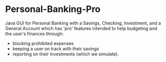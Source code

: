 # Personal-Banking-Pro

Java GUI for Personal Banking with a Savings, Checking, Investment, and a General Account which has 'pro' features intended to help budgeting and the user's finances through:

- blocking prohibited expenses
- keeping a user on track with their savings
- reporting on their investments (which we simulate). 